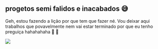 ## progetos semi falidos e inacabados 😅
Geh, estou fazendo a lição por que tem que fazer né. Vou deixar aqui trabalhos que povavelmente nem vai estar terminado por que eu tenho preguiça hahahahaha 🤙 👻

![](https://media1.tenor.com/m/XCaOpCNbPTEAAAAC/cool-frog-cool.gif)
